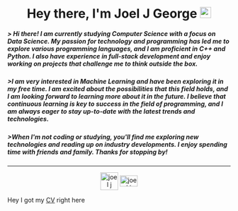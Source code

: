 <h1 align = "center"> Hey there, I'm Joel J George <img src="https://media.giphy.com/media/hvRJCLFzcasrR4ia7z/giphy.gif" width="25"</h1>


<h5 align = "left">  &gt; 
Hi there! I am currently studying Computer Science with a focus on Data Science. My passion for technology and programming has led me to explore various programming languages, and I am proficient in C++ and Python. I also have experience in full-stack development and enjoy working on projects that challenge me to think outside the box.</h5>


<h5>&gt;I am very interested in Machine Learning and have been exploring it in my free time. I am excited about the possibilities that this field holds, and I am looking forward to learning more about it in the future. I believe that continuous learning is key to success in the field of programming, and I am always eager to stay up-to-date with the latest trends and technologies.</h5>

<h5>&gt;When I'm not coding or studying, you'll find me exploring new technologies and reading up on industry developments. I enjoy spending time with friends and family. Thanks for stopping by!</h5>

___

<p align="center">
<a href="https://dev.to/joeljgeorge" target="blank"><img align="center" src="https://cdn.jsdelivr.net/npm/simple-icons@3.0.1/icons/dev-dot-to.svg" alt="joel j george" height="40" width="40" /></a>
<a href="https://www.linkedin.com/in/joeljgeorge/" target="blank"><img align="center" src="https://raw.githubusercontent.com/rahuldkjain/github-profile-readme-generator/master/src/images/icons/Social/linked-in-alt.svg" alt="joel j george" height="25" width="40" /></a>

Hey I got my [CV](https://drive.google.com/file/d/1b84QzrLBikfyRCoDKEMqzq1cDCf_GX3S/view?usp=sharing) right here

